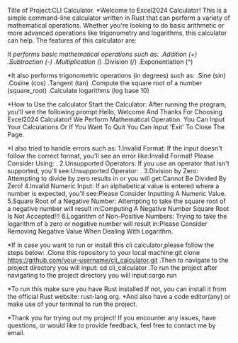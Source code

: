 Title of Project:CLI Calculator.
*Welcome to Excel2024 Calculator! This is a simple command-line calculator written in Rust that can perform a variety of mathematical operations. Whether you're looking to do basic arithmetic or more advanced operations like trigonometry and logarithms, this calculator can help.
The features of this calculator are:

*It performs basic mathematical operations such as:
.Addition (+)
.Subtraction (-)
.Multiplication (*)
.Division (/)
.Exponentiation (^)

*It also performs trigonometric operations (in degrees) such as:
.Sine (sin)
.Cosine (cos)
.Tangent (tan)
.Compute the square root of a number (square_root)
.Calculate logarithms (log base 10)


*How to Use the calculator
Start the Calculator: After running the program, you'll see the following prompt:Hello, Welcome And Thanks For Choosing Excel2024 Calculator! We Perform Mathematical Operation.
You Can Input Your Calculations Or If You Want To Quit You Can Input 'Exit' To Close The Page.

*I also tried to handle errors such as:
1.Invalid Format: If the input doesn't follow the correct format, you'll see an error like:Invalid Format! Please Consider Using: <number> <operator> <number>.
2.Unsupported Operators: If you use an operator that isn't supported, you'll see:Unsupported Operator: <operator>.
3.Division by Zero: Attempting to divide by zero results in or you will get:Cannot Be Divided By Zero!
4.Invalid Numeric Input: If an alphabetical value is entered where a number is expected, you'll see:Please Consider Inputting A Numeric Value.
5.Square Root of a Negative Number: Attempting to take the square root of a negative number will result in:Computing A Negative Number Square Root Is Not Accepted!!!
6.Logarithm of Non-Positive Numbers: Trying to take the logarithm of a zero or negative number will result in:Please Consider Removing Negative Value When Dealing With Logarithm.

*If in case you want to run or install this cli calculator,please follow the steps below:
.Clone this repository to your local machine:git clone https://github.com/your-username/cli_calculator.git
.Then to navigate to the project directory you will input: cd cli_calculator
.To run the project after navigating to the project directory you will input:cargo run

*To run this make sure you have Rust installed.If not, you can install it from the official Rust website: rust-lang.org.
*And also have a code editor(any) or make use of your terminal to run the project.

*Thank you for trying out my project! If you encounter any issues, have questions, or would like to provide feedback, feel free to contact me by email.
